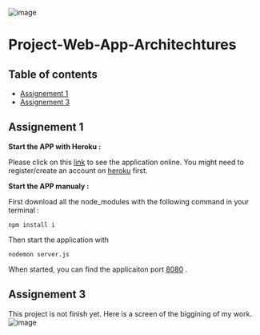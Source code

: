 ![image](https://user-images.githubusercontent.com/64537874/113522471-e8ebb700-95a0-11eb-9b4e-d8a82c60c2bd.png)

# Project-Web-App-Architechtures
## Table of contents
* [Assignement 1](#Assignement-1)
* [Assignement 3](#Assignement-3)


## Assignement 1

__Start the APP with Heroku :__

Please click on this [link](https://waa-assignement-1.herokuapp.com/) to see the application online.
You might need to register/create an account on [heroku](https://dashboard.heroku.com/) first.

__Start the APP manualy :__ 

First download all the node_modules with the following command in your terminal :
```
npm install i
```
Then start the application with 
```
nodemon server.js
```
When started, you can find the applicaiton port [8080](http://localhost:8080) .

## Assignement 3
This project is not finish yet.
Here is a screen of the biggining of my work. 
![image](https://user-images.githubusercontent.com/64537874/113527553-37f41500-95be-11eb-960f-c0f4c5e00620.png)
